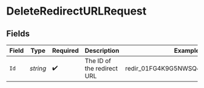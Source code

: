 # DeleteRedirectURLRequest


## Fields

| Field                            | Type                             | Required                         | Description                      | Example                          |
| -------------------------------- | -------------------------------- | -------------------------------- | -------------------------------- | -------------------------------- |
| `Id`                             | *string*                         | :heavy_check_mark:               | The ID of the redirect URL       | redir_01FG4K9G5NWSQ4ZPT4TQE4Z7G3 |